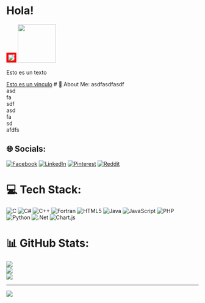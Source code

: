 <h1>Hola!</h1>
<img src="https://edcpilares.com.mx/recursos/imagenes/java.png" 
style="border: 5px solid red;">

<img src="https://i.pinimg.com/originals/57/61/5b/57615b8c0092a66c1d4058b1692955cc.gif" width=100>
<p>Esto es un texto</p>
<a href="http://148.206.94.75">Esto es un vinculo</a>
# 💫 About Me:
asdfasdfasdf<br>asd<br>fa<br>sdf<br>asd<br>fa<br>sd<br>afdfs<br>


## 🌐 Socials:
[![Facebook](https://img.shields.io/badge/Facebook-%231877F2.svg?logo=Facebook&logoColor=white)](https://facebook.com/er) [![LinkedIn](https://img.shields.io/badge/LinkedIn-%230077B5.svg?logo=linkedin&logoColor=white)](https://linkedin.com/in/er) [![Pinterest](https://img.shields.io/badge/Pinterest-%23E60023.svg?logo=Pinterest&logoColor=white)](https://pinterest.com/er) [![Reddit](https://img.shields.io/badge/Reddit-%23FF4500.svg?logo=Reddit&logoColor=white)](https://reddit.com/user/er) 

# 💻 Tech Stack:
![C](https://img.shields.io/badge/c-%2300599C.svg?style=for-the-badge&logo=c&logoColor=white) ![C#](https://img.shields.io/badge/c%23-%23239120.svg?style=for-the-badge&logo=csharp&logoColor=white) ![C++](https://img.shields.io/badge/c++-%2300599C.svg?style=for-the-badge&logo=c%2B%2B&logoColor=white) ![Fortran](https://img.shields.io/badge/Fortran-%23734F96.svg?style=for-the-badge&logo=fortran&logoColor=white) ![HTML5](https://img.shields.io/badge/html5-%23E34F26.svg?style=for-the-badge&logo=html5&logoColor=white) ![Java](https://img.shields.io/badge/java-%23ED8B00.svg?style=for-the-badge&logo=openjdk&logoColor=white) ![JavaScript](https://img.shields.io/badge/javascript-%23323330.svg?style=for-the-badge&logo=javascript&logoColor=%23F7DF1E) ![PHP](https://img.shields.io/badge/php-%23777BB4.svg?style=for-the-badge&logo=php&logoColor=white) ![Python](https://img.shields.io/badge/python-3670A0?style=for-the-badge&logo=python&logoColor=ffdd54) ![.Net](https://img.shields.io/badge/.NET-5C2D91?style=for-the-badge&logo=.net&logoColor=white) ![Chart.js](https://img.shields.io/badge/chart.js-F5788D.svg?style=for-the-badge&logo=chart.js&logoColor=white)
# 📊 GitHub Stats:
![](https://github-readme-stats.vercel.app/api?username=Ernesto&theme=dark&hide_border=false&include_all_commits=false&count_private=false)<br/>
![](https://github-readme-streak-stats.herokuapp.com/?user=Ernesto&theme=dark&hide_border=false)<br/>
![](https://github-readme-stats.vercel.app/api/top-langs/?username=Ernesto&theme=dark&hide_border=false&include_all_commits=false&count_private=false&layout=compact)

---
[![](https://visitcount.itsvg.in/api?id=Ernesto&icon=0&color=0)](https://visitcount.itsvg.in)

<!-- Proudly created with GPRM ( https://gprm.itsvg.in ) -->